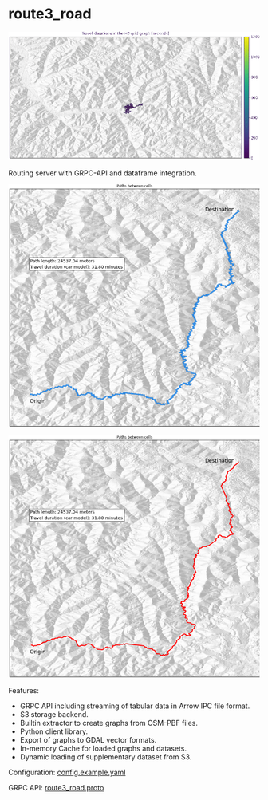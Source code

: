 # route3_road

![](doc/within-threshold.gif)

Routing server with GRPC-API and dataframe integration.

![](doc/paths-between-cells.png)

![](doc/paths-between-cells-linestring.png)

Features:

- GRPC API including streaming of tabular data in Arrow IPC file format.
- S3 storage backend.
- Builtin extractor to create graphs from OSM-PBF files.
- Python client library.
- Export of graphs to GDAL vector formats.
- In-memory Cache for loaded graphs and datasets.
- Dynamic loading of supplementary dataset from S3.

Configuration: [config.example.yaml](config.example.yaml)

GRPC API: [route3_road.proto](proto/route3_road.proto)

